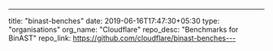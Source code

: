 ---
title: "binast-benches"
date: 2019-06-16T17:47:30+05:30
type: "organisations"
org_name: "Cloudflare"
repo_desc: "Benchmarks for BinAST"
repo_link: https://github.com/cloudflare/binast-benches---